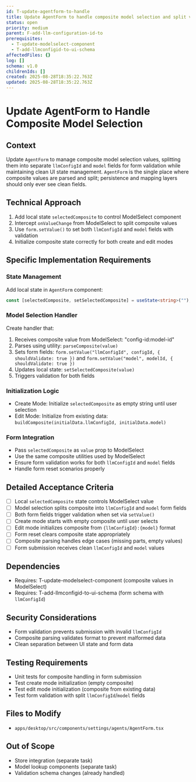 ```yaml
---
id: T-update-agentform-to-handle
title: Update AgentForm to handle composite model selection and split values
status: open
priority: medium
parent: F-add-llm-configuration-id-to
prerequisites:
  - T-update-modelselect-component
  - T-add-llmconfigid-to-ui-schema
affectedFiles: {}
log: []
schema: v1.0
childrenIds: []
created: 2025-08-28T18:35:22.763Z
updated: 2025-08-28T18:35:22.763Z
---
```


# Update AgentForm to Handle Composite Model Selection

## Context

Update `AgentForm` to manage composite model selection values, splitting them into separate `llmConfigId` and `model` fields for form validation while maintaining clean UI state management. `AgentForm` is the single place where composite values are parsed and split; persistence and mapping layers should only ever see clean fields.

## Technical Approach

1. Add local state `selectedComposite` to control ModelSelect component
2. Intercept `onValueChange` from ModelSelect to split composite values
3. Use `form.setValue()` to set both `llmConfigId` and `model` fields with validation
4. Initialize composite state correctly for both create and edit modes

## Specific Implementation Requirements

### State Management

Add local state in `AgentForm` component:

```typescript
const [selectedComposite, setSelectedComposite] = useState<string>("");
```

### Model Selection Handler

Create handler that:

1. Receives composite value from ModelSelect: "config-id:model-id"
2. Parses using utility: `parseComposite(value)`
3. Sets form fields: `form.setValue("llmConfigId", configId, { shouldValidate: true })` and `form.setValue("model", modelId, { shouldValidate: true })`
4. Updates local state: `setSelectedComposite(value)`
5. Triggers validation for both fields

### Initialization Logic

- Create Mode: Initialize `selectedComposite` as empty string until user selection
- Edit Mode: Initialize from existing data: `buildComposite(initialData.llmConfigId, initialData.model)`

### Form Integration

- Pass `selectedComposite` as `value` prop to ModelSelect
- Use the same composite utilities used by ModelSelect
- Ensure form validation works for both `llmConfigId` and `model` fields
- Handle form reset scenarios properly

## Detailed Acceptance Criteria

- [ ] Local `selectedComposite` state controls ModelSelect value
- [ ] Model selection splits composite into `llmConfigId` and `model` form fields
- [ ] Both form fields trigger validation when set via `setValue()`
- [ ] Create mode starts with empty composite until user selects
- [ ] Edit mode initializes composite from `{llmConfigId}:{model}` format
- [ ] Form reset clears composite state appropriately
- [ ] Composite parsing handles edge cases (missing parts, empty values)
- [ ] Form submission receives clean `llmConfigId` and `model` values

## Dependencies

- Requires: T-update-modelselect-component (composite values in ModelSelect)
- Requires: T-add-llmconfigid-to-ui-schema (form schema with `llmConfigId`)

## Security Considerations

- Form validation prevents submission with invalid `llmConfigId`
- Composite parsing validates format to prevent malformed data
- Clean separation between UI state and form data

## Testing Requirements

- Unit tests for composite handling in form submission
- Test create mode initialization (empty composite)
- Test edit mode initialization (composite from existing data)
- Test form validation with split `llmConfigId`/`model` fields

## Files to Modify

- `apps/desktop/src/components/settings/agents/AgentForm.tsx`

## Out of Scope

- Store integration (separate task)
- Model lookup components (separate task)
- Validation schema changes (already handled)
